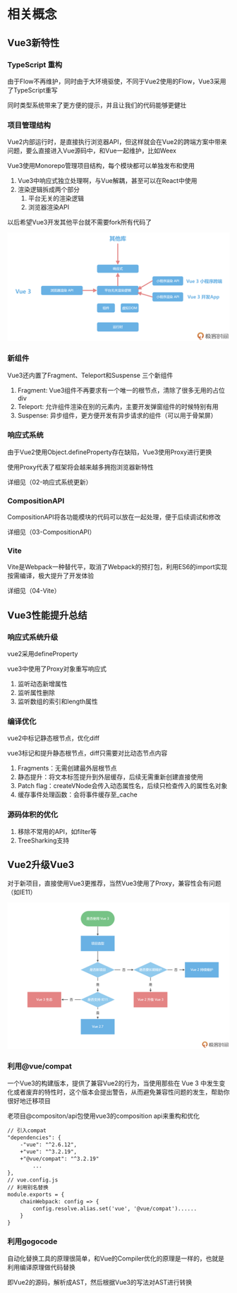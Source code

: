 # 相关概念

## Vue3新特性

### TypeScript 重构

由于Flow不再维护，同时由于大环境驱使，不同于Vue2使用的Flow，Vue3采用了TypeScript重写

同时类型系统带来了更方便的提示，并且让我们的代码能够更健壮

### 项目管理结构

Vue2内部运行时，是直接执行浏览器API，但这样就会在Vue2的跨端方案中带来问题，要么直接进入Vue源码中，和Vue一起维护，比如Weex

Vue3使用Monorepo管理项目结构，每个模块都可以单独发布和使用

1. Vue3中响应式独立处理啊，与Vue解耦，甚至可以在React中使用
2. 渲染逻辑拆成两个部分
   1. 平台无关的渲染逻辑
   2. 浏览器渲染API

以后希望Vue3开发其他平台就不需要fork所有代码了

![Vue3项目管理结构](./assets/01-Vue3项目管理结构.webp)

### 新组件

Vue3还内置了Fragment、Teleport和Suspense 三个新组件
1. Fragment: Vue3组件不再要求有一个唯一的根节点，清除了很多无用的占位div
2. Teleport: 允许组件渲染在别的元素内，主要开发弹窗组件的时候特别有用
3. Suspense: 异步组件，更方便开发有异步请求的组件（可以用于骨架屏）

### 响应式系统

由于Vue2使用Object.defineProperty存在缺陷，Vue3使用Proxy进行更换

使用Proxy代表了框架将会越来越多拥抱浏览器新特性

详细见（02-响应式系统更新）

### CompositionAPI

CompositionAPI将各功能模块的代码可以放在一起处理，便于后续调试和修改

详细见（03-CompositionAPI）

### Vite

Vite是Webpack一种替代平，取消了Webpack的预打包，利用ES6的import实现按需编译，极大提升了开发体验

详细见（04-Vite）

## Vue3性能提升总结

### 响应式系统升级

vue2采用defineProperty

vue3中使用了Proxy对象重写响应式
1. 监听动态新增属性
2. 监听属性删除
3. 监听数组的索引和length属性

### 编译优化

vue2中标记静态根节点，优化diff

vue3标记和提升静态根节点，diff只需要对比动态节点内容
1. Fragments：无需创建最外层根节点
2. 静态提升：将文本标签提升到外层缓存，后续无需重新创建直接使用
3. Patch flag：createVNode会传入动态属性名，后续只检查传入的属性名对象
4. 缓存事件处理函数：会将事件缓存至_cache

### 源码体积的优化

1. 移除不常用的API，如filter等
2. TreeSharking支持

## Vue2升级Vue3

对于新项目，直接使用Vue3更推荐，当然Vue3使用了Proxy，兼容性会有问题（如IE11）

![Vue3是否使用](./assets/01-Vue3是否使用.webp)

### 利用@vue/compat

一个Vue3的构建版本，提供了兼容Vue2的行为，当使用那些在 Vue 3 中发生变化或者废弃的特性时，这个版本会提出警告，从而避免兼容性问题的发生，帮助你很好地迁移项目

老项目@compositon/api包使用vue3的composition api来重构和优化

```JS
// 引入compat
"dependencies": {
    -"vue": "^2.6.12",
    +"vue": "^3.2.19",
    +"@vue/compat": "^3.2.19"
        ...
},
// vue.config.js
// 利用别名替换
module.exports = {
    chainWebpack: config => {
        config.resolve.alias.set('vue', '@vue/compat')......
    }
}
```

### 利用gogocode

自动化替换工具的原理很简单，和Vue的Compiler优化的原理是一样的，也就是利用编译原理做代码替换

即Vue2的源码，解析成AST，然后根据Vue3的写法对AST进行转换

